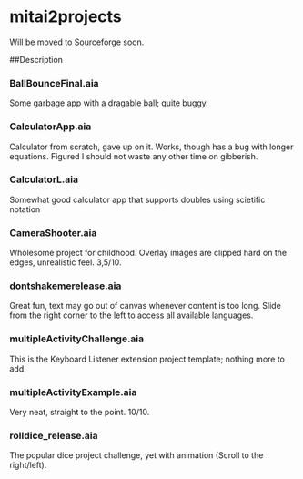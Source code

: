 # mitai2projects

Will be moved to Sourceforge soon.

##Description

### BallBounceFinal.aia 
Some garbage app with a dragable ball; quite buggy.


### CalculatorApp.aia 
Calculator from scratch, gave up on it. Works, though has a bug with longer equations. Figured I should not waste any other time on gibberish.

### CalculatorL.aia
Somewhat good calculator app that supports doubles using scietific notation


### CameraShooter.aia
Wholesome project for childhood. Overlay images are clipped hard on the edges, unrealistic feel. 3,5/10. 


### dontshakemerelease.aia
Great fun, text may go out of canvas whenever content is too long. Slide from the right corner to the left to access all available languages.

### multipleActivityChallenge.aia
This is the Keyboard Listener extension project template; nothing more to add.


### multipleActivityExample.aia
Very neat, straight to the point. 10/10.

### rolldice_release.aia 
The popular dice project challenge, yet with animation (Scroll to the right/left). 

